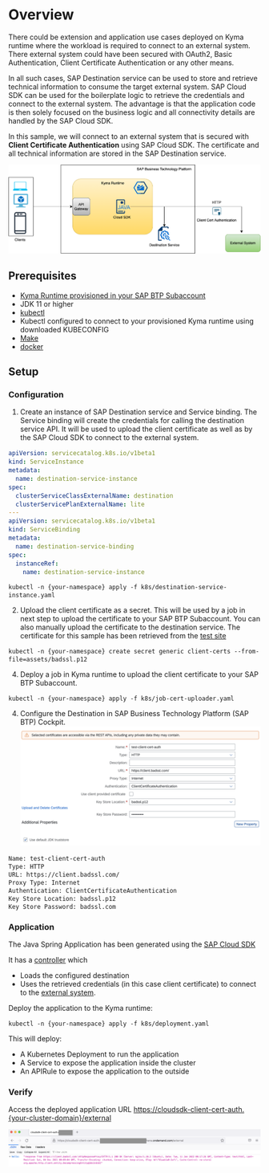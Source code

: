 # Overview

There could be extension and application use cases deployed on Kyma runtime where the workload is required to connect to an external system. There external system could have been secured with OAuth2, Basic Authentication, Client Certificate Authentication or any other means. 

In all such cases, SAP Destination service can be used to store and retrieve technical information to consume the target external system. SAP Cloud SDK can be used for the boilerplate logic to retrieve the credentials and connect to the external system. The advantage is that the application code is then solely focused on the business logic and all connectivity details are handled by the SAP Cloud SDK.

In this sample, we will connect to an external system that is secured with **Client Certificate Authentication** using SAP Cloud SDK. The certificate and all technical information are stored in the SAP Destination service.

![flow](./assets/flow.png)

## Prerequisites

* [Kyma Runtime provisioned in your SAP BTP Subaccount](https://blogs.sap.com/2020/05/13/sap-cloud-platform-extension-factory-kyma-runtime-how-to-get-started/)
* JDK 11 or higher
* [kubectl](https://kubernetes.io/docs/tasks/tools/#kubectl)
* Kubectl configured to connect to your provisioned Kyma runtime using downloaded KUBECONFIG
* [Make](https://www.gnu.org/software/make/)
* [docker](https://www.docker.com/products/docker-desktop)

## Setup

### Configuration

1. Create an instance of SAP Destination service and Service binding. The Service binding will create the credentials for calling the destination service API. It will be used to upload the client certificate as well as by the SAP Cloud SDK to connect to the external system. 

```yaml
apiVersion: servicecatalog.k8s.io/v1beta1
kind: ServiceInstance
metadata:
  name: destination-service-instance
spec:
  clusterServiceClassExternalName: destination
  clusterServicePlanExternalName: lite
---
apiVersion: servicecatalog.k8s.io/v1beta1
kind: ServiceBinding
metadata:
  name: destination-service-binding
spec:
  instanceRef:
    name: destination-service-instance
```

```shell
kubectl -n {your-namespace} apply -f k8s/destination-service-instance.yaml
```

2. Upload the client certificate as a secret. This will be used by a job in next step to upload the certificate to your SAP BTP Subaccount. You can also manually upload the certificate to the destination service.
The certificate for this sample has been retrieved from the [test site](https://badssl.com/download/)

```shell
kubectl -n {your-namespace} create secret generic client-certs --from-file=assets/badssl.p12
```

4. Deploy a job in Kyma runtime to upload the client certificate to your SAP BTP Subaccount.

```shell
kubectl -n {your-namespace} apply -f k8s/job-cert-uploader.yaml
```

4. Configure the Destination in SAP Business Technology Platform (SAP BTP) Cockpit.
![dest-config](./assets/dest-client-cert-auth.png)

```
Name: test-client-cert-auth
Type: HTTP
URL: https://client.badssl.com/
Proxy Type: Internet
Authentication: ClientCertificateAuthentication
Key Store Location: badssl.p12
Key Store Password: badssl.com
```

### Application

The Java Spring Application has been generated using the [SAP Cloud SDK](https://sap.github.io/cloud-sdk/docs/overview/getting-started) 

It has a [controller](./application/src/main/java/sample/kyma/client/cert/auth/controllers/ExternalServiceController.java) which 

* Loads the configured destination
* Uses the retrieved credentials (in this case client certificate) to connect to the [external system](https://client.badssl.com/).

Deploy the application to the Kyma runtime:

```shell
kubectl -n {your-namespace} apply -f k8s/deployment.yaml
```

This will deploy:

* A Kubernetes Deployment to run the application
* A Service to expose the application inside the cluster
* An APIRule to expose the application to the outside

### Verify

Access the deployed application URL <https://cloudsdk-client-cert-auth.{your-cluster-domain}/external>

![sample-response](./assets/sample-response.png)